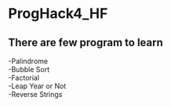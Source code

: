 # ProgHack4_HF
<h2>There are few program to learn</h2>
<p>
-Palindrome
</br>
-Bubble Sort
</br>
-Factorial
</br>
-Leap Year or Not
</br>
-Reverse Strings
</br>
</p>
